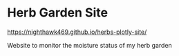 # Herb Garden Site
https://nighthawk469.github.io/herbs-plotly-site/

Website to monitor the moisture status of my herb garden
